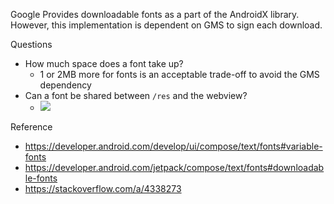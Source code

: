 
Google Provides downloadable fonts as a part of the AndroidX library. However, this implementation is dependent on GMS to sign each download.


Questions

- How much space does a font take up?
	- 1 or 2MB more for fonts is an acceptable trade-off to avoid the GMS dependency
- Can a font be shared between `/res` and the webview?
	- <img src="file:///android_res/drawable/debugdroid.png" />

Reference
- https://developer.android.com/develop/ui/compose/text/fonts#variable-fonts
- https://developer.android.com/jetpack/compose/text/fonts#downloadable-fonts
- https://stackoverflow.com/a/4338273